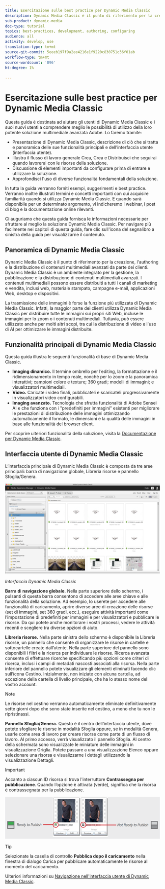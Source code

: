 ```yaml
---
title: Esercitazione sulle best practice per Dynamic Media Classic
description: Dynamic Media Classic è il punto di riferimento per la creazione, l'authoring e la distribuzione di contenuti multimediali avanzati da parte dei clienti. Questa esercitazione sulle best practice è stata creata per aiutare gli utenti attuali e nuovi di Dynamic Media Classic a comprendere meglio cosa possono fare con questa potente soluzione multimediale da  Adobe. In questa parte dell'esercitazione, scoprirai cos'è Dynamic Media Classic e consulta brevemente le sue funzionalità principali e l'interfaccia utente.
sub-product: dynamic-media
doc-type: tutorial
topics: best-practices, development, authoring, configuring
audience: all
activity: develop, use
translation-type: tm+mt
source-git-commit: 5eeeb197f9a2ee4216e1f9220c830751c36f01ab
workflow-type: tm+mt
source-wordcount: '896'
ht-degree: 1%

---
```



# Esercitazione sulle best practice per Dynamic Media Classic

Questa guida è destinata ad aiutare gli utenti di Dynamic Media Classic e i suoi nuovi utenti a comprendere meglio le possibilità di utilizzo della loro potente soluzione multimediale avanzata  Adobe. Lo faremo tramite:

- Presentazione di Dynamic Media Classic, descrizione di ciò che si tratta e panoramica delle sue funzionalità principali e dell’interfaccia utente (interfaccia utente).
- Illustra il flusso di lavoro generale Crea, Crea e Distribuisci che seguirai quando lavorerai con le risorse della soluzione.
- Discussione di elementi importanti da configurare prima di entrare e utilizzare la soluzione.
- Approfondisci l&#39;uso di diverse funzionalità fondamentali della soluzione.

In tutta la guida verranno forniti esempi, suggerimenti e best practice. Verranno inoltre illustrati termini e concetti importanti con cui acquisire familiarità quando si utilizza Dynamic Media Classic. E quando sarà disponibile per un determinato argomento, vi indicheremo i webinar, i post di blog e la documentazione online rilevanti.

Ci auguriamo che questa guida fornisca le informazioni necessarie per sfruttare al meglio la soluzione Dynamic Media Classic. Per navigare più facilmente nei capitoli di questa guida, fare clic sull&#39;icona del segnalibro a sinistra della guida per visualizzarne il contenuto.

## Panoramica di Dynamic Media Classic

Dynamic Media Classic è il punto di riferimento per la creazione, l&#39;authoring e la distribuzione di contenuti multimediali avanzati da parte dei clienti. Dynamic Media Classic è un ambiente integrato per la gestione, la pubblicazione e la distribuzione di contenuti multimediali avanzati. I contenuti multimediali possono essere distribuiti a tutti i canali di marketing e vendita, inclusi web, materiale stampato, campagne e-mail, applicazioni Web, desktop e dispositivi.

La trasmissione delle immagini è forse la funzione più utilizzata di Dynamic Media Classic. Infatti, la maggior parte dei clienti utilizza Dynamic Media Classic per distribuire tutte le immagini sui propri siti Web, incluse le immagini per lo zoom o i contenuti multimediali. Tuttavia, può essere utilizzato anche per molti altri scopi, tra cui la distribuzione di video e l&#39;uso di AI per ottimizzare le immagini distribuite.

## Funzionalità principali di Dynamic Media Classic

Questa guida illustra le seguenti funzionalità di base di Dynamic Media Classic.

- **Imaging dinamico.** Il termine ombrello per l’editing, la formattazione e il ridimensionamento in tempo reale, nonché per lo zoom e la panoramica interattivi; campioni colore e texture; 360 gradi; modelli di immagini; e visualizzatori multimediali.
- **Video.** Caricate i video finali, pubblicateli e scaricateli progressivamente in visualizzatori video configurabili.
- **Imaging avanzato.** Tecnologia che sfrutta  funzionalità di Adobe Sensei AI e che funziona con i &quot;predefiniti per immagini&quot; esistenti per migliorare le prestazioni di distribuzione delle immagini ottimizzando automaticamente il formato, le dimensioni e la qualità delle immagini in base alle funzionalità del browser client.

Per scoprire ulteriori funzionalità della soluzione, visita la [Documentazione per Dynamic Media Classic](https://docs.adobe.com/content/help/en/dynamic-media-classic/using/intro/introduction.html).

## Interfaccia utente di Dynamic Media Classic

L’interfaccia principale di Dynamic Media Classic è composta da tre aree principali: barra di navigazione globale, Libreria risorse e pannello Sfoglia/Genera.

![immagine](assets/overview/overview-dmc-ui-ew.png)

_Interfaccia Dynamic Media Classic_

**Barra di navigazione globale.** Nella parte superiore dello schermo, i pulsanti di questa barra consentono di accedere alle aree chiave e alle funzionalità della soluzione. Ad esempio, lo userete per accedere alle funzionalità di caricamento, aprire diverse aree di creazione delle risorse (set di immagini, set 360 gradi, ecc.), eseguire attività importanti come l’impostazione di predefiniti per immagini e per visualizzatori e pubblicare le risorse. Da qui potete anche monitorare i vostri processi, vedere le attività recenti e scegliere tra diverse opzioni di aiuto.

**Libreria risorse.** Nella parte sinistra dello schermo è disponibile la Libreria risorse, un pannello che consente di organizzare le risorse in cartelle e sottocartelle create dall’utente. Nella parte superiore del pannello sono disponibili i filtri e la ricerca per individuare le risorse. Ricerca avanzata consente di effettuare ricerche specificando più opzioni come criteri di ricerca, inclusi i campi di metadati nascosti associati alla risorsa. Nella parte inferiore del pannello potete visualizzare gli elementi eliminati facendo clic sull’icona Cestino. Inizialmente, non iniziate con alcuna cartella, ad eccezione della cartella di livello principale, che ha lo stesso nome del vostro account.

>[!NOTE]
>
>Le risorse nel cestino verranno automaticamente eliminate definitivamente sette giorni dopo che sono state inserite nel cestino, a meno che tu non le ripristinassi.

**Pannello Sfoglia/Genera.** Questo è il centro dell’interfaccia utente, dove potete sfogliare le risorse in modalità Sfoglia oppure, se in modalità Genera, usarle come area di lavoro per creare risorse come parte di un flusso di lavoro. Al primo accesso, verrà visualizzato il pannello Sfoglia. Al centro della schermata sono visualizzate le miniature delle immagini in visualizzazione Griglia. Potete passare a una visualizzazione Elenco oppure selezionare una risorsa e visualizzarne i dettagli utilizzando la visualizzazione Dettagli.

>[!IMPORTANT]
>
>Accanto a ciascun ID risorsa si trova l&#39;interruttore **Contrassegna per pubblicazione**. Quando l’opzione è attivata (verde), significa che la risorsa è contrassegnata per la pubblicazione.

![immagine](assets/overview/overview-mark-for-publish.png)

>[!TIP]
>
>Selezionate la casella di controllo **Pubblica dopo il caricamento** nella finestra di dialogo Carica per pubblicare automaticamente le risorse al momento del caricamento.

Ulteriori informazioni su [Navigazione nell&#39;interfaccia utente di Dynamic Media Classic](https://docs.adobe.com/content/help/en/dynamic-media-classic/using/getting-started/navigation-basics.html).
